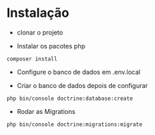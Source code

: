 # Instalação

- clonar o projeto

- Instalar os pacotes php
```env
composer install
```

- Configure o banco de dados em .env.local

- Criar o banco de dados depois de configurar
```env
php bin/console doctrine:database:create
```

- Rodar as Migrations
```env
php bin/console doctrine:migrations:migrate
```

